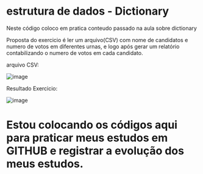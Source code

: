 # estrutura de dados - Dictionary

Neste código coloco em pratica conteudo passado na aula sobre dictionary

Proposta do exercicio é ler um arquivo(CSV) com nome de candidatos e numero de votos em diferentes urnas, e logo após
gerar um relatório contabilizando o numero de votos em cada candidato. 

arquivo CSV: 

![image](https://github.com/Wellington-Climaco/Dictionary/assets/142629826/5bf1c7dc-1345-4eb6-9ace-2f0ad748ae7c)

Resultado Exercicio:

![image](https://github.com/Wellington-Climaco/Dictionary/assets/142629826/45cb9678-2f24-4cc1-a2d8-c4a1b0e23e7e)





# Estou colocando os códigos aqui para praticar meus estudos em GITHUB e registrar a evolução dos meus estudos.

